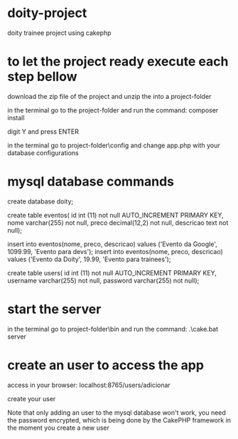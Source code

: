 # doity-project
doity trainee project using cakephp

# to let the project ready execute each step bellow

download the zip file of the project and unzip the into a project-folder

in the terminal go to the project-folder and run the command: composer install

digit Y and press ENTER

in the terminal go to project-folder\config and change app.php with your database configurations


# mysql database commands

create database doity;

create table eventos(
id int (11) not null AUTO_INCREMENT PRIMARY KEY,
nome varchar(255) not null,
preco decimal(12,2) not null,
descricao text not null);

insert into eventos(nome, preco, descricao) values ('Evento da Google', 1099.99, 'Evento para devs');
insert into eventos(nome, preco, descricao) values ('Evento da Doity', 19.99, 'Evento para trainees');


create table users(
id int (11) not null AUTO_INCREMENT PRIMARY KEY,
username varchar(255) not null,
password varchar(255) not null);

# start the server

in the terminal go to project-folder\bin and run the command: .\cake.bat server

# create an user to access the app

access in your browser: localhost:8765/users/adicionar

create your user

Note that only adding an user to the mysql database won't work, you need the password encrypted, which is being done by the CakePHP framework in the moment you create a new user
